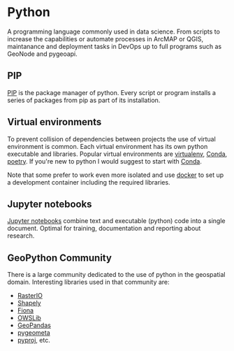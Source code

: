# Python

A programming language commonly used in data science. From scripts to increase the capabilities or automate processes in 
ArcMAP or QGIS, maintanance and deployment tasks in DevOps up to full programs such as GeoNode and pygeoapi.

## PIP

[PIP](https://pypi.org/project/pip/) is the package manager of python. Every script or program installs a series of packages from pip as part of its installation.

## Virtual environments

To prevent collision of dependencies between projects the use of virtual environment is common. Each virtual environment has its own python executable and libraries. Popular virtual environments are [virtualenv](https://virtualenv.pypa.io), [Conda](https://docs.conda.io/), [poetry](https://python-poetry.org/). If you're new to python I would suggest to start with [Conda](https://conda.io/projects/conda/en/latest/user-guide/getting-started.html#managing-python).

Note that some prefer to work even more isolated and use [docker](./docker.md) to set up a development container including the required libraries.

## Jupyter notebooks

[Jupyter notebooks](jupyter.md) combine text and executable (python) code into a single document. Optimal for training, documentation and reporting about research.

## GeoPython Community

There is a large community dedicated to the use of python in the geospatial domain. Interesting libraries used in that community are: 

- [RasterIO](https://rasterio.readthedocs.io/)
- [Shapely](https://shapely.readthedocs.io/)
- [Fiona](https://fiona.readthedocs.io/)
- [OWSLib](https://geopython.github.io/OWSLib/)
- [GeoPandas](https://geopandas.org/)
- [pygeometa](../cookbook/pygeometa.md)
- [pyproj](https://pyproj4.github.io/pyproj), etc.